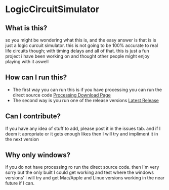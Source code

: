# LogicCircuitSimulator

## What is this?
so you might be wondering what this is, and the easy answer is that is is just a logic curcuit simulator. this is not going to be 100% accurate to real life circuits though; with timing delays and all of that. this is just a fun project i have been working on and thought other people might enjoy playing with it aswell

## How can I run this?
* The first way you can run this is if you have processing you can run the direct source code [Processing Download Page](https://processing.org/download/)
* The second way is you run one of the release versions [Latest Release](https://github.com/DylanMcBean/LogicCircuitSimulator/releases/tag/v2.21)

## Can I contribute?
If you have any idea of stuff to add, please post it in the issues tab. and if I deem it apropriate or it gets enough likes then I will try and impliment it in the next version

## Why only windows?
if you do not have processing ro run the direct source code. then I'm very sorry but the only built I could get working and test where the windows versions' i will try and get Mac/Apple and Linux versions working in the near future if I can.
